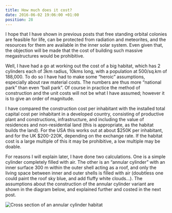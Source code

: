 ```yaml
---
title: How much does it cost?
date: 2016-06-02 19:06:00 +01:00
position: 28
---
```


I hope that I have shown in previous posts that free standing orbital colonies are feasible for life, can be protected from radiation and meteorites, and the resources for them are available in the inner solar system. Even given that, the objection will be made that the cost of building such massive megastructures would be prohibitive.

Well, I have had a go at working out the cost of a big habitat, which has 2 cylinders each of 3km radius, 10kms long, with a population at 500/sq.km of 188,000. To do so I have had to make some “heroic” assumptions, especially about raw material costs. The numbers are thus more “national park” than even “ball park”. Of course in practice the method of construction and the unit costs will not be what I have assumed; however it is to give an order of magnitude. 

I have compared the construction cost per inhabitant with the installed total capital cost per inhabitant in a developed country, consisting of productive plant and constructions, infrastructure, and including the value of residences and non-residential land (this is appropriate, as the habitat builds the land). For the USA this works out at about $250K per inhabitant, and for the UK $200-220K, depending on the exchange rate. If the habitat cost is a large multiple of this it may be prohibitive, a low multiple may be doable.

For reasons I will explain later, I have done two calculations. One is a simple cylinder completely filled with air. The other is an “annular cylinder” with an inner surface 300 m within the outer shell acting as a roof, and only the living space between inner and outer shells is filled with air (doubtless one could paint the roof sky blue, and add fluffy white clouds…). The assumptions about the construction of the annular cylinder variant are shown in the diagram below, and explained further and costed in the next post.

![Cross section of an annular cylinder habitat](https://2.bp.blogspot.com/-7ngE6vTIuOc/V1CtqMoPtwI/AAAAAAAAAHM/zK6pSYmBshMprUHB4kuGUWv6T7SjRuLxgCLcB/s1600/space%2Bhabitat%2Bblog%2Bchart%2B2.jpg)
